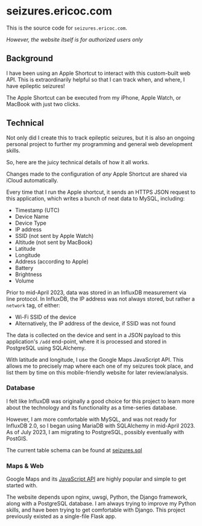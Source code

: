 # seizures.ericoc.com

This is the source code for `seizures.ericoc.com`.

_However, the website itself is for authorized users only_

## Background

I have been using an Apple Shortcut to interact with this custom-built web API.
This is extraordinarily helpful so that I can track when, and where, I have epileptic seizures!

The Apple Shortcut can be executed from my iPhone, Apple Watch, or MacBook with just two clicks.

## Technical

Not only did I create this to track epileptic seizures, but it is also an ongoing
personal project to further my programming and general web development skills.

So, here are the juicy technical details of how it all works.

Changes made to the configuration of _any_ Apple Shortcut are shared via iCloud automatically.

Every time that I run the Apple shortcut, it sends an HTTPS JSON request to this application,
which writes a bunch of neat data to MySQL, including:
- Timestamp (UTC)
- Device Name
- Device Type
- IP address
- SSID (not sent by Apple Watch)
- Altitude (not sent by MacBook)
- Latitude
- Longitude
- Address (according to Apple)
- Battery
- Brightness
- Volume

Prior to mid-April 2023, data was stored in an InfluxDB measurement via line protocol.
In InfluxDB, the IP address was not always stored, but rather a `network` tag, of either:
- Wi-Fi SSID of the device
- Alternatively, the IP address of the device, if SSID was not found

The data is collected on the device and sent in a JSON payload to this application's `/add` end-point,
where it is processed and stored in PostgreSQL using SQLAlchemy.

With latitude and longitude, I use the Google Maps JavaScript API.
This allows me to precisely map where each one of my seizures took place,
and list them by time on this mobile-friendly website for later review/analysis.

### Database

I felt like InfluxDB was originally a good choice for this project to learn more about the technology and its functionality as a time-series database.

However, I am more comfortable with MySQL, and was not ready for InfluxDB 2.0, so I began using MariaDB with SQLAlchemy in mid-April 2023. As of July 2023, I am migrating to PostgreSQL, possibly eventually with PostGIS.

The current table schema can be found at [seizures.sql](seizures.sql)

### Maps & Web

Google Maps and its [JavaScript API](https://developers.google.com/maps/documentation/javascript/overview) are highly popular and simple to get started with.

The website depends upon nginx, uwsgi, Python, the Django framework, along with a PostgreSQL database.
I am always trying to improve my Python skills, and have been trying to get comfortable with Django.
This project previously existed as a single-file Flask app.
